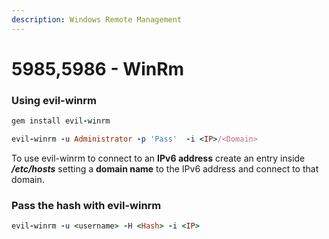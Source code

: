 ```yaml
---
description: Windows Remote Management
---
```


# 5985,5986 - WinRm

### Using evil-winrm

```ruby
gem install evil-winrm
```

```ruby
evil-winrm -u Administrator -p 'Pass'  -i <IP>/<Domain>
```

To use evil-winrm to connect to an **IPv6 address** create an entry inside _**/etc/hosts**_ setting a **domain name** to the IPv6 address and connect to that domain.

### Pass the hash with evil-winrm

```ruby
evil-winrm -u <username> -H <Hash> -i <IP>
```
